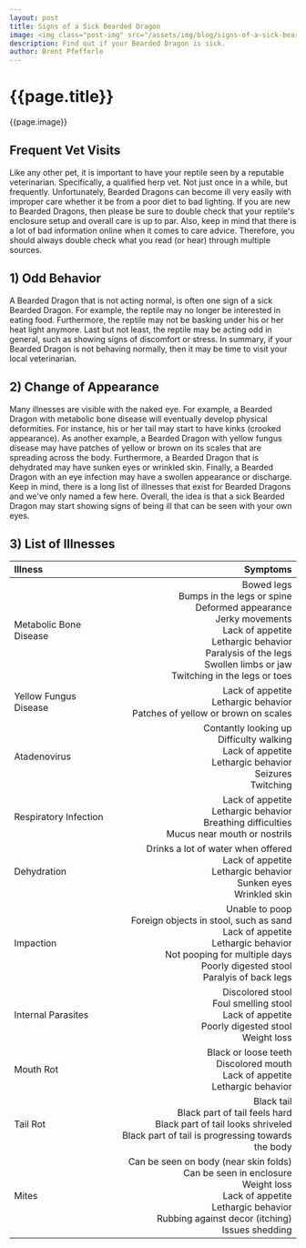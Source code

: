 ```yaml
---
layout: post
title: Signs of a Sick Bearded Dragon
image: <img class="post-img" src="/assets/img/blog/signs-of-a-sick-bearded-dragon.jpg" alt="Picture of a Bearded Dragon.">
description: Find out if your Bearded Dragon is sick.
author: Brent Pfefferle
---
```


<!--Show More-->

# {{page.title}}
{{page.image}}

<!-- <div class="fb-share-button" data-href="https://beardeddragonowners.com/2022/05/25/signs-of-a-sick-bearded-dragon.html" data-layout="button_count" data-size="large"><a target="_blank" href="https://www.facebook.com/sharer/sharer.php?u=https%3A%2F%2Fbeardeddragonowners.com%2F2022%2F05%2F25%2Fsigns-of-a-sick-bearded-dragon.html&amp;src=sdkpreparse" class="fb-xfbml-parse-ignore">Share</a></div> -->

## Frequent Vet Visits

Like any other pet, it is important to have your reptile seen by a reputable veterinarian. Specifically, a qualified herp vet. Not just once in a while, but frequently. Unfortunately, Bearded Dragons can become ill very easily with improper care whether it be from a poor diet to bad lighting. If you are new to Bearded Dragons, then please be sure to double check that your reptile's enclosure setup and overall care is up to par. Also, keep in mind that there is a lot of bad information online when it comes to care advice. Therefore, you should always double check what you read (or hear) through multiple sources.

## 1) Odd Behavior

A Bearded Dragon that is not acting normal, is often one sign of a sick Bearded Dragon. For example, the reptile may no longer be interested in eating food. Furthermore, the reptile may not be basking under his or her heat light anymore. Last but not least, the reptile may be acting odd in general, such as showing signs of discomfort or stress. In summary, if your Bearded Dragon is not behaving normally, then it may be time to visit your local veterinarian.

## 2) Change of Appearance

Many illnesses are visible with the naked eye. For example, a Bearded Dragon with metabolic bone disease will eventually develop physical deformities. For instance, his or her tail may start to have kinks (crooked appearance). As another example, a Bearded Dragon with yellow fungus disease may have patches of yellow or brown on its scales that are spreading across the body. Furthermore, a Bearded Dragon that is dehydrated may have sunken eyes or wrinkled skin. Finally, a Bearded Dragon with an eye infection may have a swollen appearance or discharge. Keep in mind, there is a long list of illnesses that exist for Bearded Dragons and we've only named a few here. Overall, the idea is that a sick Bearded Dragon may start showing signs of being ill that can be seen with your own eyes.

## 3) List of Illnesses

| Illness | Symptoms |
| :---  |  ---:  |
|Metabolic Bone Disease | Bowed legs <br> Bumps in the legs or spine <br> Deformed appearance <br> Jerky movements <br> Lack of appetite <br> Lethargic behavior <br> Paralysis of the legs <br> Swollen limbs or jaw <br> Twitching in the legs or toes
| Yellow Fungus Disease | Lack of appetite <br> Lethargic behavior <br> Patches of yellow or brown on scales
| Atadenovirus | Contantly looking up <br> Difficulty walking <br> Lack of appetite <br> Lethargic behavior <br> Seizures <br> Twitching
| Respiratory Infection | Lack of appetite <br> Lethargic behavior <br> Breathing difficulties <br> Mucus near mouth or nostrils
| Dehydration | Drinks a lot of water when offered <br> Lack of appetite <br> Lethargic behavior <br> Sunken eyes <br> Wrinkled skin
| Impaction | Unable to poop <br> Foreign objects in stool, such as sand <br> Lack of appetite <br> Lethargic behavior <br> Not pooping for multiple days <br> Poorly digested stool <br> Paralyis of back legs
| Internal Parasites | Discolored stool <br> Foul smelling stool <br> Lack of appetite <br> Poorly digested stool <br> Weight loss
| Mouth Rot | Black or loose teeth <br> Discolored mouth <br> Lack of appetite <br> Lethargic behavior 
| Tail Rot | Black tail <br> Black part of tail feels hard <br> Black part of tail looks shriveled <br> Black part of tail is progressing towards the body
| Mites | Can be seen on body (near skin folds) <br> Can be seen in enclosure <br> Weight loss <br> Lack of appetite <br> Lethargic behavior <br> Rubbing against decor (itching) <br> Issues shedding